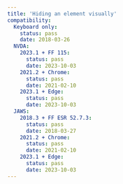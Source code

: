 ```yaml
---
title: 'Hiding an element visually'
compatibility:
  Keyboard only:
    status: pass
    date: 2018-03-26
  NVDA:
    2023.1 + FF 115:
      status: pass
      date: 2023-10-03
    2021.2 + Chrome:
      status: pass
      date: 2021-02-10
    2023.1 + Edge:
      status: pass
      date: 2023-10-03
  JAWS:
    2018.3 + FF ESR 52.7.3:
      status: pass
      date: 2018-03-27
    2021.2 + Chrome:
      status: pass
      date: 2021-02-10
    2023.1 + Edge:
      status: pass
      date: 2023-10-03
---
```

